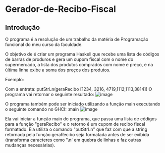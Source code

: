 # Gerador-de-Recibo-Fiscal


## Introdução

O programa é a resolução de um trabalho da matéria de Programação funcional do meu curso da faculdade.

O objetivo de é criar um programa Haskell que recebe uma lista de códigos de barras de produros e gera um cupom fiscal com o nome do supermercado, a lista dos produtos comprados com nome e preço, e na última linha exibe a soma dos preços dos produtos. 

Exemplo:

Com a entrata: putStrLn(geraRecibo [1234, 3216, 4719,1112,1113,3814])
O programa vai retornar o seguinte resultado:
![image](https://user-images.githubusercontent.com/70992080/118567208-bdd1b700-b74b-11eb-8b30-a6b7f9241def.png)

O programa também pode ser iniciado utilizando a função main executando o seguinte comando no GHCI:
:main
![image](https://user-images.githubusercontent.com/70992080/118567396-1c973080-b74c-11eb-90d0-a9a4fff136d8.png)

Ela vai iniciar a função main do programa, que passa uma lista de códigos para a função "geraRecibo" e o retorno é um cupom de recibo fiscal formatado. Ela utiliza o comando "putStrLn" que faz com que a string retornada pela função geraRecibo seja formatada antes de ser exibida (transforma caracteres como '\n' em quebra de linhas e faz outras mudanças necessárias).
